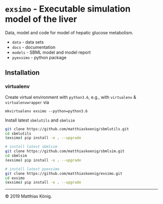 # `exsimo` - Executable simulation model of the liver
Data, model and code for model of hepatic glucose metabolism.

* `data` - data sets
* `docs` - documentation
* `models` - SBML model and model report
* `pyexsimo` - python package 

## Installation

### virtualenv
Create virtual environment with `python3.6`, e.g., with `virtualenv` & `virtualenvwrapper` via
```
mkvirtualenv exsimo --python=python3.6
```

Install latest `sbmlutils` and `sbmlsim`
```bash
git clone https://github.com/matthiaskoenig/sbmlutils.git
cd sbmlutils
(exsimo) pip install -e . --upgrade

# install latest sbmlsim
git clone https://github.com/matthiaskoenig/sbmlsim.git
cd sbmlsim
(exsimo) pip install -e . --upgrade

# install latest pyexsimo
git clone https://github.com/matthiaskoenig/exsimo.git
cd exsimo
(exsimo) pip install -e . --upgrade
```
----
&copy; 2019 Matthias König.